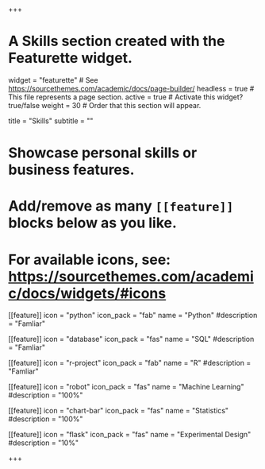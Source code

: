+++
# A Skills section created with the Featurette widget.
widget = "featurette"  # See https://sourcethemes.com/academic/docs/page-builder/
headless = true  # This file represents a page section.
active = true  # Activate this widget? true/false
weight = 30  # Order that this section will appear.

title = "Skills"
subtitle = ""

# Showcase personal skills or business features.
# 
# Add/remove as many `[[feature]]` blocks below as you like.
# 
# For available icons, see: https://sourcethemes.com/academic/docs/widgets/#icons

[[feature]]
  icon = "python"
  icon_pack = "fab"
  name = "Python"
  #description = "Famliar"

[[feature]]
  icon = "database"
  icon_pack = "fas"
  name = "SQL"
  #description = "Famliar"   

[[feature]]
  icon = "r-project"
  icon_pack = "fab"
  name = "R"
  #description = "Famliar"    

[[feature]]
  icon = "robot"
  icon_pack = "fas"
  name = "Machine Learning"
  #description = "100%"    
  
[[feature]]
  icon = "chart-bar"
  icon_pack = "fas"
  name = "Statistics"
  #description = "100%"  
  
[[feature]]
  icon = "flask"
  icon_pack = "fas"
  name = "Experimental Design"
  #description = "10%"

+++
